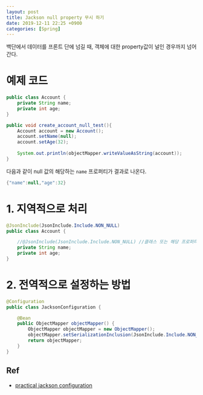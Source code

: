 ```yaml
---
layout: post
title: Jackson null property 무시 하기
date: 2019-12-11 22:25 +0900
categories: [Spring]
---
```

백단에서 데이터를 프론트 단에 넘길 때, 객체에 대한 property값이 널인 경우까지 넘어 간다. 
# 예제 코드 
```java 
public class Account {
    private String name;
    private int age;
}
```

```java
public void create_account_null_test(){
    Account account = new Account();
    account.setName(null);
    account.setAge(32);
    
    System.out.println(objectMapper.writeValueAsString(account));
}
```
다음과 같이 null 값의 해당하는 `name` 프로퍼티가 결과로 나온다.  
```java
{"name":null,"age":32}
```


# 1. 지역적으로 처리 
```java 
@JsonInclude(JsonInclude.Include.NON_NULL)
public class Account {

    //@JsonInclude(JsonInclude.Include.NON_NULL) //클래스 또는 해당 프로퍼티에 붙여준다.
    private String name;
    private int age;
}
```

# 2. 전역적으로 설정하는 방법 
```java
@Configuration
public class JacksonConfiguration {

    @Bean
    public ObjectMapper objectMapper() {
        ObjectMapper objectMapper = new ObjectMapper();
        objectMapper.setSerializationInclusion(JsonInclude.Include.NON_NULL);
        return objectMapper;
    }
}
```


## Ref
- [practical jackson configuration](stubbornjava.com/posts/practical-jackson-objectmapper-configuration)